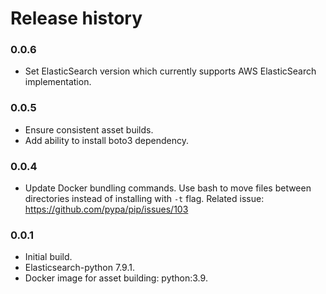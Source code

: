 # Release history

### 0.0.6

* Set ElasticSearch version which currently supports AWS ElasticSearch implementation.

### 0.0.5

* Ensure consistent asset builds.
* Add ability to install boto3 dependency.

### 0.0.4

* Update Docker bundling commands. Use bash to move files between directories instead of installing with `-t` flag. Related
  issue: https://github.com/pypa/pip/issues/103

### 0.0.1

* Initial build.
* Elasticsearch-python 7.9.1.
* Docker image for asset building: python:3.9.